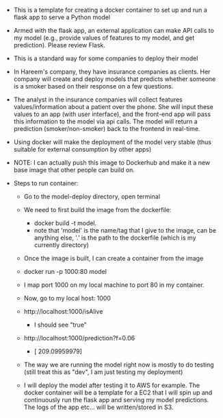 - This is a template for creating a docker container to set up and run a flask app to serve a Python model
- Armed with the flask app, an external application can make API calls to my model (e.g., provide values of features to my model, and get prediction). Please review Flask.
- This is a standard way for some companies to deploy their model
- In Hareem's company, they have insurance companies as clients. Her company will create and deploy models that predicts whether someone is a smoker based on their response on a few questions.
- The analyst in the insurance companies will collect features values/information about a patient over the phone. She will input these values to an app (with user interface), and the front-end app will pass this information to the model via api calls. The model will return a prediction (smoker/non-smoker) back to the frontend in real-time.
- Using docker will make the deployment of the model very stable (thus suitable for external consumption by other apps)
- NOTE: I can actually push this image to Dockerhub and make it a new base image that other people can build on.


- Steps to run container:
  - Go to the model-deploy directory, open terminal
  - We need to first build the image from the dockerfile:
    - docker build -t model.
    - note that 'model' is the name/tag that I give to the image, can be anything else, '.' is the path to the dockerfile (which is my currently directory)
  - Once the image is built, I can create a container from the image
  - docker run -p 1000:80 model
  - I map port 1000 on my local machine to port 80 in my container.
  - Now, go to my local host: 1000
  - http://localhost:1000/isAlive
    - I should see "true"
  - http://localhost:1000/prediction?f=0.06
    - [ 209.09959979]
  
  - The way we are running the model right now is mostly to do testing (still treat this as "dev", I am just testing my deployment)
  - I will deploy the model after testing it to AWS for example. The docker container will be a template for a EC2 that I will spin up and continuously run the flask app and serving my model predictions. The logs of the app etc... will be written/stored in S3.
    
